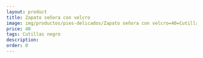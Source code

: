 ```yaml
---
layout: product
title: Zapato señora con velcro
image: img/productos/pies-delicados/Zapato señora con velcro=40=Cutillas negro.webp
price: 40
tags: Cutillas negro
description: 
order: 0
---
```

